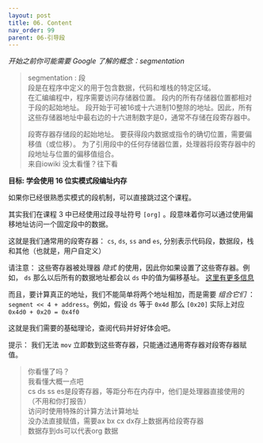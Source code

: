 ```yaml
---
layout: post
title: 06. Content
nav_order: 99
parent: 06-引导段
---
```


*开始之前你可能需要 Google 了解的概念：segmentation*

> segmentation : 段  
> 段是在程序中定义的用于包含数据，代码和堆栈的特定区域。  
> 在汇编编程中，程序需要访问存储器位置。 段内的所有存储器位置都相对于段的起始地址。 段开始于可被16或十六进制10整除的地址。因此，所有这些存储器地址中最右边的十六进制数字是0，通常不存储在段寄存器中。  
> 
> 段寄存器存储段的起始地址。 要获得段内数据或指令的确切位置，需要偏移值（或位移）。 为了引用段中的任何存储器位置，处理器将段寄存器中的段地址与位置的偏移值组合。   
> 来自iowiki
> 没太看懂？往下看

**目标: 学会使用 16 位实模式段编址内存**

如果你已经很熟悉实模式的段机制，可以直接跳过这个课程。

其实我们在课程 3 中已经使用过段寻址符号 `[org]` 。段意味着你可以通过使用偏移地址访问一个固定段中的数据。

这就是我们通常用的段寄存器： `cs`, `ds`, `ss` and `es`, 分别表示代码段，数据段，栈和其他（也就是，用户自定义）

请注意：  这些寄存器被处理器 *隐式* 的使用，因此你如果设置了这些寄存器。例如， `ds` 那么以后所有的数据地址都会以 `ds` 中的值为偏移基址。
[这里有更多信息](http://wiki.osdev.org/Segmentation)

而且，要计算真正的地址，我们不能简单将两个地址相加，而是需要 *组合它们* ： `segment << 4 + address`。例如，假设 `ds` 等于 `0x4d` 那么 `[0x20]` 实际上对应 `0x4d0 + 0x20 = 0x4f0`

这就是我们需要的基础理论，查阅代码并好好体会吧。

提示： 我们无法 `mov` 立即数到这些寄存器，只能通过通用寄存器对段寄存器赋值。

> 你看懂了吗？  
> 我看懂大概一点吧  
> cs ds ss es是段寄存器，等距分布在内存中，他们是处理器直接使用的（不用和你打报告）  
> 访问时使用特殊的计算方法计算地址  
> 没办法直接赋值，需要ax bx cx dx存上数据再给段寄存器  
> 数据存到ds可以代表org 数据